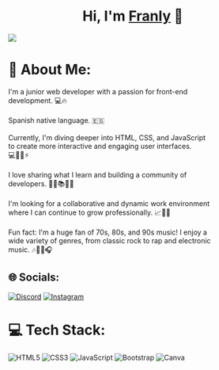 <div align="center">
<h1 align="center">Hi, I'm <a href="[https://github.com/Fr4nly]">Franly</a> 👋</h1>
</div>
<img src="https://wallpapercave.com/wp/wp9641787.jpg" >

# 💫 About Me:
I'm a junior web developer with a passion for front-end <br>development. 💻🔥<br><br>Spanish native language. 🇪🇸<br><br>Currently, I'm diving deeper into HTML, CSS, and JavaScript <br>to create more interactive and engaging user interfaces. <br>💻🎨🧩⚡<br><br>I love sharing what I learn and building a community of <br>developers. 🤝👥📚💬💡<br><br>I'm looking for a collaborative and dynamic work environment <br>where I can continue to grow professionally. 📈👥🤝<br><br>Fun fact: I'm a huge fan of 70s, 80s, and 90s music! I enjoy a <br>wide variety of genres, from classic rock to rap and electronic <br>music. 🎶🎸🎤🎧


## 🌐 Socials:
[![Discord](https://img.shields.io/badge/Discord-%237289DA.svg?logo=discord&logoColor=white)](https://discord.gg/Franly.Av) [![Instagram](https://img.shields.io/badge/Instagram-%23E4405F.svg?logo=Instagram&logoColor=white)](https://instagram.com/franly.av)

# 💻 Tech Stack:
![HTML5](https://img.shields.io/badge/html5-%23E34F26.svg?style=for-the-badge&logo=html5&logoColor=white) ![CSS3](https://img.shields.io/badge/css3-%231572B6.svg?style=for-the-badge&logo=css3&logoColor=white) ![JavaScript](https://img.shields.io/badge/javascript-%23323330.svg?style=for-the-badge&logo=javascript&logoColor=%23F7DF1E) ![Bootstrap](https://img.shields.io/badge/bootstrap-%238511FA.svg?style=for-the-badge&logo=bootstrap&logoColor=white) ![Canva](https://img.shields.io/badge/Canva-%2300C4CC.svg?style=for-the-badge&logo=Canva&logoColor=white)


<!-- Proudly created with GPRM ( https://gprm.itsvg.in ) -->

